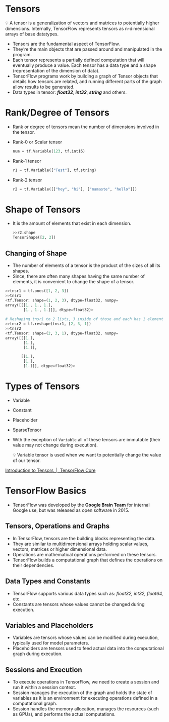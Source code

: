 # Tensors

<aside>
💡 A tensor is a generalization of vectors and matrices to potentially higher dimensions. Internally, TensorFlow represents tensors as n-dimensional arrays of base datatypes.

</aside>

- Tensors are the fundamental aspect of TensorFlow.
- They’re the main objects that are passed around and manipulated in the program.
- Each tensor represents a partially defined computation that will eventually produce a value. Each tensor has a data type and a shape (representation of the dimension of data).
- TensorFlow programs work by building a graph of Tensor objects that details how tensors are related, and running different parts of the graph allow results to be generated.
- Data types in tensor: ***float32***, ***int32***, ***string*** and others.

# Rank/Degree of Tensors

- Rank or degree of tensors mean the number of dimensions involved in the tensor.

- Rank-0 or Scalar tensor
    
    ```python
    num = tf.Variable(123, tf.int16)
    ```
    

- Rank-1 tensor

    ```python
    r1 = tf.Variable(["Test"], tf.string)
    ```

- Rank-2 tensor

    ```python
    r2 = tf.Variable([["hey", "hi"], ["namaste", "hello"]])
    ```

# Shape of Tensors

- It is the amount of elements that exist in each dimension.
    
    ```python
    >>r2.shape
    TensorShape([2, 2])
    ```
    

## Changing of Shape

- The number of elements of a tensor is the product of the sizes of all its shapes.
- Since, there are often many shapes having the same number of elements, it is convenient to change the shape of a tensor.

```python
>>tnsr1 = tf.ones([1, 2, 3])
>>tnsr1
<tf.Tensor: shape=(1, 2, 3), dtype=float32, numpy=
array([[[1., 1., 1.],
        [1., 1., 1.]]], dtype=float32)>
        
# Reshaping tnsr1 to 2 lists, 3 inside of those and each has 1 element
>>tnsr2 = tf.reshape(tnsr1, [2, 3, 1])
>>tnsr2
<tf.Tensor: shape=(2, 3, 1), dtype=float32, numpy=
array([[[1.],
        [1.],
        [1.]],

       [[1.],
        [1.],
        [1.]]], dtype=float32)>
```

# Types of Tensors

- Variable
- Constant
- Placeholder
- SparseTensor
- With the exception of `Variable` all of these tensors are immutable (their value may not change during execution).
    
    <aside>
    💡 Variable tensor is used when we want to potentially change the value of our tensor.
    
    </aside>

[Introduction to Tensors  |  TensorFlow Core](https://www.tensorflow.org/guide/tensor)


# TensorFlow Basics

- TensorFlow was developed by the **Google Brain Team** for internal Google use, but was released as open software in 2015.

## Tensors, Operations and Graphs

- In TensorFlow, tensors are the building blocks representing the data.
- They are similar to multidimensional arrays holding scalar values, vectors, matrices or higher dimensional data.
- Operations are mathematical operations performed on these tensors.
- TensorFlow builds a computational graph that defines the operations on their dependencies.

## Data Types and Constants

- TensorFlow supports various data types such as: *float32, int32, float64,* etc.
- Constants are tensors whose values cannot be changed during execution.

## Variables and Placeholders

- Variables are tensors whose values can be modified during execution, typically used for model parameters.
- Placeholders are tensors used to feed actual data into the computational graph during execution.

## Sessions and Execution

- To execute operations in TensorFlow, we need to create a session and run it within a session context.
- Session manages the execution of the graph and holds the state of variables as it is an environment for executing operations defined in a computational graph.
- Session handles the memory allocation, manages the resources (such as GPUs), and performs the actual computations.